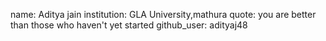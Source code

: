 name: Aditya jain
institution: GLA University,mathura
quote: you are better than those who haven't yet started
github_user: adityaj48
